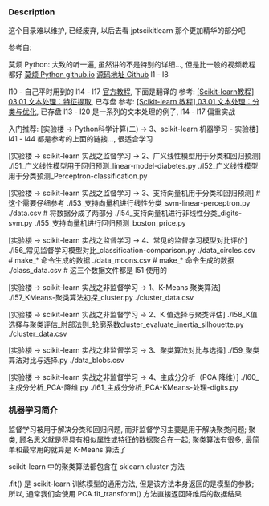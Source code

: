 ### Description
这个目录难以维护, 已经废弃, 以后去看 jptscikitlearn 那个更加精华的部分吧

参考自:

莫烦 Python: 大致的听一遍, 虽然讲的不是特别的详细..., 但是比一般的视频教程都好
[莫烦 Python github.io](https://morvanzhou.github.io/tutorials/machine-learning/sklearn/)
[源码地址 Github](https://github.com/MorvanZhou/tutorials/tree/master/sklearnTUT)
l1 - l8

l10 -  自己平时用到的
l14 - l17 [官方教程](https://scikit-learn.org/stable/tutorial/text_analytics/working_with_text_data.html), 下面是翻译的
参考: [[Scikit-learn教程] 03.01 文本处理：特征提取](https://jizhi.im/blog/post/sklearntutorial0301), 已存盘
参考: [[Scikit-learn 教程] 03.01 文本处理：分类与优化](https://jizhi.im/blog/post/sklearntutorial0302), 已存盘
l13 - l20 是一系列的文本处理的例子, l14 - l17 偏重实战

入门推荐: [实验楼 -> Python科学计算(二) -> 3、scikit-learn 机器学习 - 实验楼]
l41 - l44 都是参考的上面的链接..., 很适合学习

[实验楼 -> scikit-learn 实战之监督学习 -> 2、广义线性模型用于分类和回归预测]
./l51_广义线性模型用于回归预测_linear-model-diabetes.py
./l52_广义线性模型用于分类预测_Perceptron-classification.py

[实验楼 -> scikit-learn 实战之监督学习 -> 3、支持向量机用于分类和回归预测]     # 这个需要仔细参考
./l53_支持向量机进行线性分类_svm-linear-perceptron.py
./data.csv  # 将数据分成了两部分
./l54_支持向量机进行非线性分类_digits-svm.py
./l55_支持向量机进行回归预测_boston_price.py

[实验楼 -> scikit-learn 实战之监督学习 -> 4、常见的监督学习模型对比评价]
./l56_常见监督学习模型对比_classification-comparison.py
./data_circles.csv  # make_* 命令生成的数据
./data_moons.csv  # make_* 命令生成的数据
./class_data.csv  # 这三个数据文件都是 l51 使用的

[实验楼 -> scikit-learn 实战之非监督学习 -> 1、K-Means 聚类算法]
./l57_KMeans-聚类算法初探_cluster.py
./cluster_data.csv

[实验楼 -> scikit-learn 实战之非监督学习 -> 2、K 值选择与聚类评估]
./l58_K值选择与聚类评估_肘部法则_轮廓系数cluster_evaluate_inertia_silhouette.py
./cluster_data.csv

[实验楼 -> scikit-learn 实战之非监督学习 -> 3、聚类算法对比与选择]
./l59_聚类算法对比与选择.py
./data_blobs.csv

[实验楼 -> scikit-learn 实战之非监督学习 -> 4、主成分分析（PCA 降维）]
./l60_主成分分析_PCA-降维.py
./l61_主成分分析_PCA-KMeans-处理-digits.py

### 机器学习简介
监督学习被用于解决分类和回归问题, 而非监督学习主要是用于解决聚类问题;
聚类, 顾名思义就是将具有相似属性或特征的数据聚合在一起;
聚类算法有很多, 最简单和最常用的就算是 K-Means 算法了

scikit-learn 中的聚类算法都包含在 sklearn.cluster 方法

.fit() 是 scikit-learn 训练模型的通用方法, 但是该方法本身返回的是模型的参数; 所以, 通常我们会使用 PCA.fit_transform() 方法直接返回降维后的数据结果
